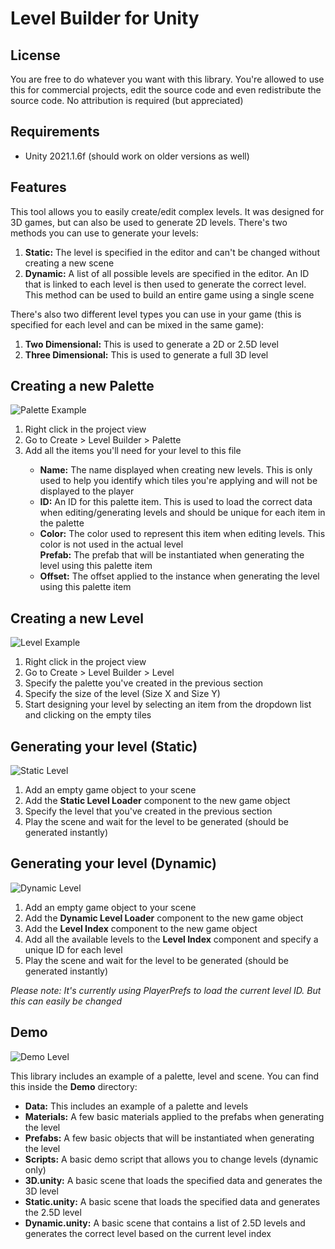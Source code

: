 # Level Builder for Unity

## License
You are free to do whatever you want with this library. You're allowed to use this for commercial projects, edit the source code and even redistribute the source code. No attribution is required (but appreciated)

## Requirements
- Unity 2021.1.6f (should work on older versions as well)

## Features
This tool allows you to easily create/edit complex levels. It was designed for 3D games, but can also be used to generate 2D levels. There's two methods you can use to generate your levels:
<ol>
<li><b>Static:</b> The level is specified in the editor and can't be changed without creating a new scene</li>
<li><b>Dynamic:</b> A list of all possible levels are specified in the editor. An ID that is linked to each level is then used to generate the correct level. This method can be used to build an entire game using a single scene</li>
</ol>

There's also two different level types you can use in your game (this is specified for each level and can be mixed in the same game):
<ol>
<li><b>Two Dimensional:</b> This is used to generate a 2D or 2.5D level</li>
<li><b>Three Dimensional:</b> This is used to generate a full 3D level</li>
</ol>

## Creating a new Palette
![Palette Example](https://i.imgur.com/bawI02F.png)
<ol>
<li>Right click in the project view</li>
<li>Go to Create > Level Builder > Palette</li>
<li>Add all the items you'll need for your level to this file</li>
<ul>
<li><b>Name:</b> The name displayed when creating new levels. This is only used to help you identify which tiles you're applying and will not be displayed to the player</li>
<li><b>ID:</b> An ID for this palette item. This is used to load the correct data when editing/generating levels and should be unique for each item in the palette</li>
<li><b>Color:</b> The color used to represent this item when editing levels. This color is not used in the actual level</li>
</li><b>Prefab:</b> The prefab that will be instantiated when generating the level using this palette item</li>
<li><b>Offset:</b> The offset applied to the instance when generating the level using this palette item</li>
</ul>
</ol>

## Creating a new Level
![Level Example](https://i.imgur.com/iy7U386.png)
<ol>
<li>Right click in the project view</li>
<li>Go to Create > Level Builder > Level</li>
<li>Specify the palette you've created in the previous section</li>
<li>Specify the size of the level (Size X and Size Y)</li>
<li>Start designing your level by selecting an item from the dropdown list and clicking on the empty tiles</li>
</ol>

## Generating your level (Static)
![Static Level](https://i.imgur.com/RHWAlEE.png)
<ol>
<li>Add an empty game object to your scene</li>
<li>Add the <b>Static Level Loader</b> component to the new game object</li>
<li>Specify the level that you've created in the previous section</li>
<li>Play the scene and wait for the level to be generated (should be generated instantly)</li>
</ol>

## Generating your level (Dynamic)
![Dynamic Level](https://i.imgur.com/PX48VJ1.png)
<ol>
<li>Add an empty game object to your scene</li>
<li>Add the <b>Dynamic Level Loader</b> component to the new game object</li>
<li>Add the <b>Level Index</b> component to the new game object</li>
<li>Add all the available levels to the <b>Level Index</b> component and specify a unique ID for each level</li>
<li>Play the scene and wait for the level to be generated (should be generated instantly)</li>
</ol>

<i>Please note: It's currently using PlayerPrefs to load the current level ID. But this can easily be changed</i>

## Demo
![Demo Level](https://i.imgur.com/o9He1Hz.png)

This library includes an example of a palette, level and scene. You can find this inside the <b>Demo</b> directory:
<ul>
<li><b>Data:</b> This includes an example of a palette and levels</li>
<li><b>Materials:</b> A few basic materials applied to the prefabs when generating the level</li>
<li><b>Prefabs:</b> A few basic objects that will be instantiated when generating the level</li>
<li><b>Scripts:</b> A basic demo script that allows you to change levels (dynamic only)</li>
<li><b>3D.unity:</b> A basic scene that loads the specified data and generates the 3D level</li>
<li><b>Static.unity:</b> A basic scene that loads the specified data and generates the 2.5D level</li>
<li><b>Dynamic.unity:</b> A basic scene that contains a list of 2.5D levels and generates the correct level based on the current level index</li>
</ul>
